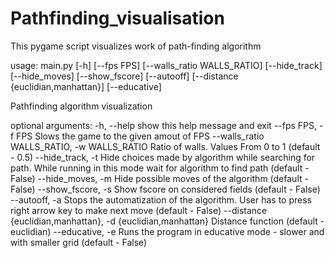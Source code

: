 # Pathfinding_visualisation
This pygame script visualizes work of path-finding algorithm 

usage: main.py [-h] [--fps FPS] [--walls_ratio WALLS_RATIO] [--hide_track] [--hide_moves] [--show_fscore] [--autooff] [--distance {euclidian,manhattan}] [--educative]

Pathfinding algorithm visualization

optional arguments:
  -h, --help            show this help message and exit
  --fps FPS, -f FPS     Slows the game to the given amout of FPS
  --walls_ratio WALLS_RATIO, -w WALLS_RATIO
                        Ratio of walls. Values From 0 to 1 (default - 0.5)
  --hide_track, -t      Hide choices made by algorithm while searching for path. While running in this mode wait for algorithm to find path (default - False)
  --hide_moves, -m      Hide possible moves of the algorithm (default - False)
  --show_fscore, -s     Show fscore on considered fields (default - False)
  --autooff, -a         Stops the automatization of the algorithm. User has to press right arrow key to make next move (default - False)
  --distance {euclidian,manhattan}, -d {euclidian,manhattan}
                        Distance function (default - euclidian)
  --educative, -e       Runs the program in educative mode - slower and with smaller grid (default - False)
